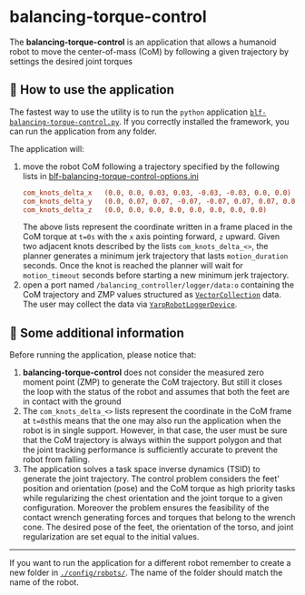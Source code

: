 # balancing-torque-control
The **balancing-torque-control** is an application that allows a humanoid robot to move the center-of-mass (CoM) by following a given trajectory by settings the desired joint torques

## 🏃 How to use the application
The fastest way to use the utility is to run the `python` application
[`blf-balancing-torque-control.py`](./script/blf-balancing-torque-control.py).
If you correctly installed the framework, you can run the application from any folder.

The application will:
1. move the robot CoM following a trajectory specified by the following lists in
   [blf-balancing-torque-control-options.ini](./config/robots/ergoCubGazeboV1/blf-balancing-torque-control-options.ini)
   ```ini
   com_knots_delta_x   (0.0, 0.0, 0.03, 0.03, -0.03, -0.03, 0.0, 0.0)
   com_knots_delta_y   (0.0, 0.07, 0.07, -0.07, -0.07, 0.07, 0.07, 0.0)
   com_knots_delta_z   (0.0, 0.0, 0.0, 0.0, 0.0, 0.0, 0.0, 0.0)
   ```
   The above lists represent the coordinate written in a frame placed in the CoM torque at `t=0s`
   with the `x` axis pointing forward, `z` upward.
   Given two adjacent knots described by the lists `com_knots_delta_<>`, the planner generates a
   minimum jerk trajectory that lasts `motion_duration` seconds. Once the knot is reached the planner
   will wait for `motion_timeout` seconds before starting a new minimum jerk trajectory.
2. open a port named `/balancing_controller/logger/data:o` containing the CoM trajectory and ZMP
   values structured as
   [`VectorCollection`](../../src/YarpUtilities/thrifts/BipedalLocomotion/YarpUtilities/VectorsCollection.thrift)
   data. The user may collect the data via [`YarpRobotLoggerDevice`](../../devices/YarpRobotLoggerDevice).

## 📝 Some additional information
Before running the application, please notice that:
1. **balancing-torque-control** does not consider the measured zero moment point (ZMP) to generate
   the CoM trajectory. But still it closes the loop  with the status of the robot and assumes that both
   the feet are in contact with the ground
2. The `com_knots_delta_<>` lists represent the coordinate in the CoM frame at `t=0s`this means
   that the one may also run the application when the robot is in single support. However, in that
   case, the user must be sure that the CoM trajectory is always within the support polygon and that
   the joint tracking performance is sufficiently accurate to prevent the robot from falling.
3. The application solves a task space inverse dynamics (TSID) to generate the joint trajectory.
   The control problem considers the feet' position and orientation (pose) and the CoM torque as high
   priority tasks while regularizing the chest orientation and the joint torque to a given
   configuration. Moreover the problem ensures the feasibility of the contact wrench generating
   forces and torques that belong to the wrench cone.
   The desired pose of the feet, the orientation of the torso, and joint regularization are set equal to the initial values.

---

If you want to run the application for a different robot remember to create a new folder in
[`./config/robots/`](./config/robots). The name of the folder should match the name of the robot.
